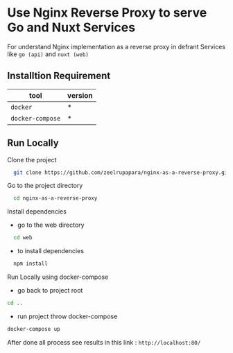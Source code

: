 
# Use Nginx Reverse Proxy to serve Go and Nuxt Services

For understand Nginx implementation as a reverse proxy in defrant Services like `go (api)`
and `nuxt (web)`

## Installtion Requirement

| tool           | version |
|----------------|---------|
| `docker`         | *       |
| `docker-compose` | *       |

## Run Locally

Clone the project

```bash
  git clone https://github.com/zeelrupapara/nginx-as-a-reverse-proxy.git
```

Go to the project directory

```bash
  cd nginx-as-a-reverse-proxy
```

Install dependencies
  - go to the web directory

```bash
  cd web
```
- to install dependencies
```bash
  npm install
```

Run Locally using docker-compose
 - go back to project root
  ```bash 
  cd ..
  ```
- run project throw docker-compose
 ```bash
 docker-compose up
 ```
 After done all process see results in this link : `http://localhost:80/`
